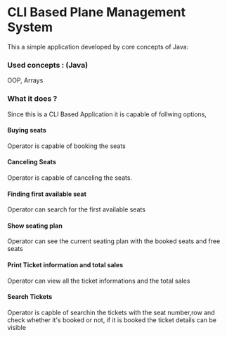 # CLI Based Plane Management System
This a simple application developed by core concepts of Java:
### Used concepts : (Java)
OOP, Arrays
### What it does ?
Since this is a CLI Based Application it is capable of follwing options,
#### Buying seats
Operator is capable of booking the seats
#### Canceling Seats
Operator is capable of canceling the seats. 
#### Finding first available seat
Operator can search for the first available seats
#### Show seating plan
Operator can see the current seating plan with the booked seats and free seats
#### Print Ticket information and total sales
Operator can view all the ticket informations and the total sales
#### Search Tickets
Operator is capble of searchin the tickets with the seat number,row and check whether it's booked or not, if it is booked the ticket details can be visible



